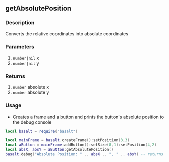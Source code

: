 ## getAbsolutePosition

### Description

Converts the relative coordinates into absolute coordinates

### Parameters

1. `number|nil` x
2. `number|nil` y

### Returns

1. `number` absolute x
2. `number` absolute y

### Usage

* Creates a frame and a button and prints the button's absolute position to the debug console

```lua
local basalt = require("basalt")

local mainFrame = basalt.createFrame():setPosition(3,3)
local aButton = mainFrame:addButton():setSize(8,1):setPosition(4,2)
local absX, absY = aButton:getAbsolutePosition()
basalt.debug("Absolute Position: " .. absX .. ", " .. absY) -- returns 7,5 (frame coords + own coords) instead of 4,2
```
